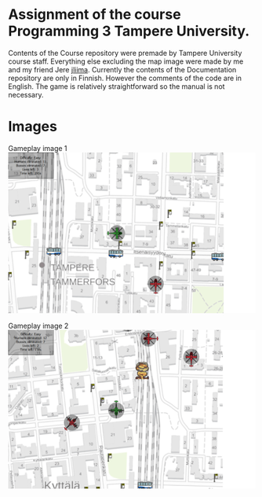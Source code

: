 # Assignment of the course Programming 3 Tampere University.
Contents of the Course repository were premade by Tampere University course staff. Everything else excluding the map image were made by me and my friend Jere [jliima](https://github.com/jliima). Currently the contents of the Documentation repository are only in Finnish. However the comments of the code are in English. The game is relatively straightforward so the manual is not necessary.

# Images

Gameplay image 1
![](ss1.png)

Gameplay image 2
![](ss2.png)

